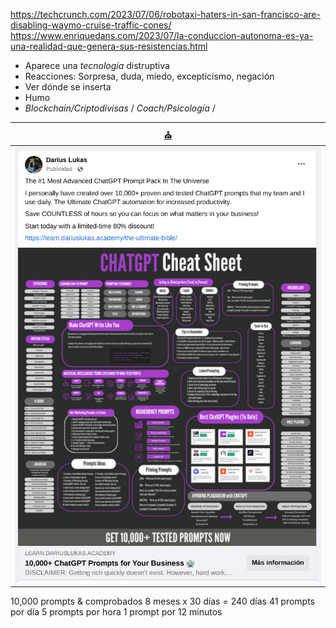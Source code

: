 

https://techcrunch.com/2023/07/06/robotaxi-haters-in-san-francisco-are-disabling-waymo-cruise-traffic-cones/
https://www.enriquedans.com/2023/07/la-conduccion-autonoma-es-ya-una-realidad-que-genera-sus-resistencias.html

- Aparece una *tecnología* distruptiva
- Reacciones: Sorpresa, duda, miedo, excepticismo, negación
- Ver dónde se inserta
- Humo
- *Blockchain/Criptodivisas* / *Coach/Psicología* / 

|[⛪](https://learn.dariuslukas.academy/the-ultimate-bible/)
|-|
|![](/imagenes/bibliaChatGPT.png)|
10,000 prompts & comprobados
8 meses x 30 días = 240 días
41 prompts por día
5 prompts por hora
1 prompt por 12 minutos

